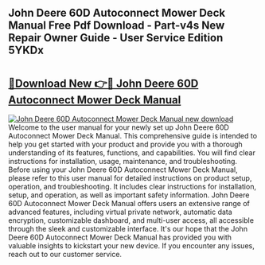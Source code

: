 ## John Deere 60D Autoconnect Mower Deck Manual Free Pdf Download - Part-v4s New Repair Owner Guide - User Service Edition 5YKDx

# <h2><a href="http://bc86899.oget.top/?id=John+Deere+60D+Autoconnect+Mower+Deck+Manual">🔗Download New 👉🔴 John Deere 60D Autoconnect Mower Deck Manual</a></h2>

[![John Deere 60D Autoconnect Mower Deck Manual new download](https://i.imgur.com/5g1atiW.png)](http://bc86899.oget.top/?id=John+Deere+60D+Autoconnect+Mower+Deck+Manual)
Welcome to the user manual for your newly set up John Deere 60D Autoconnect Mower Deck Manual. This comprehensive guide is intended to help you get started with your product and provide you with a thorough understanding of its features, functions, and capabilities. You will find clear instructions for installation, usage, maintenance, and troubleshooting. Before using your John Deere 60D Autoconnect Mower Deck Manual, please refer to this user manual for detailed instructions on product setup, operation, and troubleshooting. It includes clear instructions for installation, setup, and operation, as well as important safety information. John Deere 60D Autoconnect Mower Deck Manual offers users an extensive range of advanced features, including virtual private network, automatic data encryption, customizable dashboard, and multi-user access, all accessible through the sleek and customizable interface. It's our hope that the John Deere 60D Autoconnect Mower Deck Manual has provided you with valuable insights to kickstart your new device. If you encounter any issues, reach out to our customer service.

